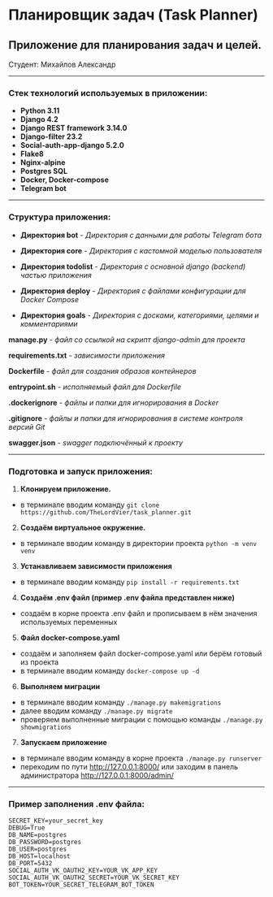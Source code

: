 # Планировщик задач (Task Planner)
## Приложение для планирования задач и целей.

Студент: Михайлов Александр

____

### Cтек технологий используемых в приложении:

- **Python 3.11**
- **Django 4.2**
- **Django REST framework 3.14.0**
- **Django-filter 23.2**
- **Social-auth-app-django 5.2.0**
- **Flake8**
- **Nginx-alpine**
- **Postgres SQL**
- **Docker, Docker-compose**
- **Telegram bot**

____

### Структура приложения:

- **Директория bot** - *Директория c данными для работы Telegram бота*

- **Директория core** - *Директория c кастомной моделью пользователя*

- **Директория todolist** - *Директория с основной django (backend) частью приложения*

- **Директория deploy** - *Директория с файлами конфигурации для Docker Compose*

- **Директория goals** - *Директория c досками, категориями, целями и комментариями*

**manage.py** - *файл со ссылкой на скрипт django-admin для проекта*

**requirements.txt** - *зависимости приложения*

**Dockerfile** - *файл для создания образов контейнеров*

**entrypoint.sh** - *исполняемый файл для Dockerfile*

**.dockerignore** - *файлы и папки для игнорирования в Docker*

**.gitignore** - *файлы и папки для игнорирования в системе контроля версий Git*

**swagger.json** - *swagger подключённый к проекту*
____

### Подготовка и запуск приложения:

1. **Клонируем приложение.**
 - в терминале вводим команду `git clone https://github.com/TheLordVier/task_planner.git`
2. **Создаём виртуальное окружение.**
 - в терминале вводим команду в директории проекта `python -m venv venv`
3. **Устанавливаем зависимости приложения**
 - в терминале вводим команду `pip install -r requirements.txt` 
4. **Создаём .env файл (пример .env файла представлен ниже)**
 - создаём в корне проекта .env файл и прописываем в нём значения используемых переменных
5. **Файл docker-compose.yaml**
 - создаём и заполняем файл docker-compose.yaml или берём готовый из проекта
 - в терминале вводим команду `docker-compose up -d` 
6. **Выполняем миграции**
 - в терминале вводим команду `./manage.py makemigrations`
 - далее вводим команду `./manage.py migrate`
 - проверяем выполненные миграции с помощью команды `./manage.py showmigrations`
7. **Запускаем приложение**
 - в терминале вводим команду в корне проекта `./manage.py runserver`
 - переходим по пути http://127.0.0.1:8000/ или заходим в панель администратора http://127.0.0.1:8000/admin/

____

### Пример заполнения .env файла:

    SECRET_KEY=your_secret_key 
    DEBUG=True
    DB_NAME=postgres
    DB_PASSWORD=postgres
    DB_USER=postgres
    DB_HOST=localhost
    DB_PORT=5432
    SOCIAL_AUTH_VK_OAUTH2_KEY=YOUR_VK_APP_KEY
    SOCIAL_AUTH_VK_OAUTH2_SECRET=YOUR_VK_SECRET_KEY
    BOT_TOKEN=YOUR_SECRET_TELEGRAM_BOT_TOKEN
